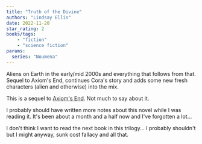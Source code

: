 ```yaml
---
title: "Truth of the Divine"
authors: "Lindsay Ellis"
date: 2022-11-20
star_rating: 2
books/tags:
    - "fiction"
    - "science fiction"
params:
  series: "Noumena"
---
```

Aliens on Earth in the early/mid 2000s and everything that follows from that. Sequel to Axiom's End, continues Cora's story and adds some new fresh characters (alien and otherwise) into the mix.

<!--more-->

This is a sequel to [Axiom's End](/books/2022-11-12/). Not much to say about it.

I probably should have written more notes about this novel while I was reading it. It's been about a month and a half now and I've forgotten a lot...

I don't think I want to read the next book in this trilogy... I probably shouldn't but I might anyway, sunk cost fallacy and all that.